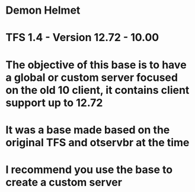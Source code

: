 # Demon Helmet
# TFS 1.4 - Version 12.72 - 10.00
# The objective of this base is to have a global or custom server focused on the old 10 client, it contains client support up to 12.72
# It was a base made based on the original TFS and otservbr at the time
# I recommend you use the base to create a custom server

